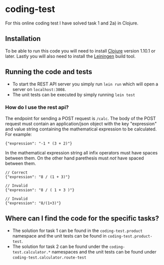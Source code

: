 # coding-test
For this online coding test I have solved task 1 and 2a) in Clojure.

## Installation
To be able to run this code you will need to install [Clojure](https://clojure.org/guides/getting_started#_clojure_installer_and_cli_tools) version 1.10.1 or later.
Lastly you will also need to install the [Leiningen](https://leiningen.org/#install) build tool.

## Running the code and tests
- To start the REST API server you simply run `lein run` which will open a server on `localhost:3008`.
- The unit tests can be executed by simply running `lein test`

### How do I use the rest api?
The endpoint for sending a POST request is `/calc`. The body of the POST request must contain an application/json object with the key
"expression" and value string containing the mathematical expression to be calculated. For example:
```
{"expression": "-1 * (3 + 2)"}
```
In the mathematical expression string all infix operators must have spaces between them. On the other hand parethesis must *not* have spaced between them.
```
// Correct
{"expression": "8 / (1 + 3)"}

// Invalid
{"expression": "8 / ( 1 + 3 )"}

// Invalid
{"expression": "8/(1+3)"}
```

## Where can I find the code for the specific tasks?
- The solution for task 1 can be found in the `coding-test.product` namespace and the unit tests can be found in `coding-test.product-test`.
- The solution for task 2 can be found under the `coding-test.calculator.*` namespaces and the unit tests can be found under `coding-test.calculator.route-test`
